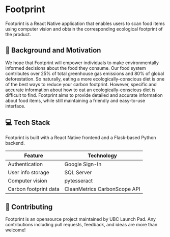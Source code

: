 # Footprint

Footprint is a React Native application that enables users to scan food items using computer vision and obtain the corresponding ecological footprint of the product.

## 🌳 Background and Motivation
We hope that Footprint will empower individuals to make environmentally informed decisions about the food they consume. Our food system contributes over 25% of total greenhouse gas emissions and 80% of global deforestation. So naturally, eating a more ecologically-conscious diet is one of the best ways to reduce your carbon footprint. However, specific and accurate information about how to eat an ecologically-conscious diet is difficult to find. Footprint aims to provide detailed and accurate information about food items, while still maintaining a friendly and easy-to-use interface.

## :computer: Tech Stack
Footprint is built with a React Native frontend and a Flask-based Python backend.

| Feature | Technology |
|---------|------------|
| Authentication | Google Sign-In |
| User info storage | SQL Server |
| Computer vision | pytesseract |
| Carbon footprint data | CleanMetrics CarbonScope API |

## :raising_hand: Contributing
Footprint is an opensource project maintained by UBC Launch Pad. Any contributions including pull requests, feedback, and ideas are more than welcome!
